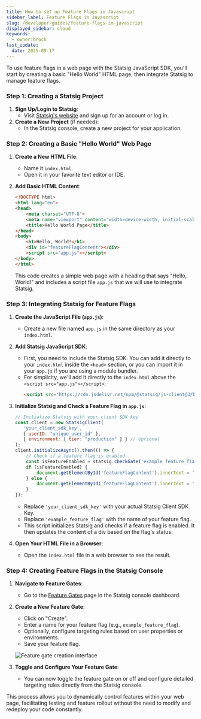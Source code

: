 ```yaml
---
title: How to set up Feature Flags in Javascript
sidebar_label: Feature Flags in Javascript
slug: /developer-guides/feature-flags-in-javascript
displayed_sidebar: cloud
keywords:
  - owner:brock
last_update:
  date: 2025-09-17
---
```


To use feature flags in a web page with the Statsig JavaScript SDK, you'll start by creating a basic "Hello World" HTML page, then integrate Statsig to manage feature flags.

### Step 1: Creating a Statsig Project
1. **Sign Up/Login to Statsig**:
   - Visit [Statsig's website](https://www.statsig.com/) and sign up for an account or log in.
2. **Create a New Project** (if needed):
   - In the Statsig console, create a new project for your application.

### Step 2: Creating a Basic "Hello World" Web Page

1. **Create a New HTML File**:
   - Name it `index.html`.
   - Open it in your favorite text editor or IDE.

2. **Add Basic HTML Content**:
   ```html
   <!DOCTYPE html>
   <html lang="en">
   <head>
       <meta charset="UTF-8">
       <meta name="viewport" content="width=device-width, initial-scale=1.0">
       <title>Hello World Page</title>
   </head>
   <body>
       <h1>Hello, World!</h1>
       <div id="featureFlagContent"></div>
       <script src="app.js"></script>
   </body>
   </html>
   ```
   This code creates a simple web page with a heading that says "Hello, World!" and includes a script file `app.js` that we will use to integrate Statsig.

### Step 3: Integrating Statsig for Feature Flags

1. **Create the JavaScript File (`app.js`)**:
   - Create a new file named `app.js` in the same directory as your `index.html`.

2. **Add Statsig JavaScript SDK**:
   - First, you need to include the Statsig SDK. You can add it directly to your `index.html` inside the `<head>` section, or you can import it in your `app.js` if you are using a module bundler.
   - For simplicity, we'll add it directly to the `index.html` above the `<script src="app.js"></script>`:
     ```html
     <script src="https://cdn.jsdelivr.net/npm/@statsig/js-client@3/build/statsig-js-client+session-replay+web-analytics.min.js"></script>
     ```

3. **Initialize Statsig and Check a Feature Flag in `app.js`**:
   ```javascript
   // Initialize Statsig with your client SDK key
   const client = new StatsigClient(
      'your_client_sdk_key',
      { userID: "unique_user_id" },
      { environment: { tier: "production" } } // optional
   );
   client.initializeAsync().then(() => {
       // Check if a feature flag is enabled
       const isFeatureEnabled = statsig.checkGate('example_feature_flag');
       if (isFeatureEnabled) {
           document.getElementById('featureFlagContent').innerText = 'Feature Flag is enabled!';
       } else {
           document.getElementById('featureFlagContent').innerText = 'Feature Flag is disabled.';
       }
   });
   ```
   - Replace `'your_client_sdk_key'` with your actual Statsig Client SDK Key.
   - Replace `'example_feature_flag'` with the name of your feature flag.
   - This script initializes Statsig and checks if a feature flag is enabled. It then updates the content of a div based on the flag's status.

4. **Open Your HTML File in a Browser**:
   - Open the `index.html` file in a web browser to see the result.

### Step 4: Creating Feature Flags in the Statsig Console

1. **Navigate to Feature Gates**:
   - Go to the [Feature Gates](https://console.statsig.com/gates) page in the Statsig console dashboard.

2. **Create a New Feature Gate**:
   - Click on "Create".
   - Enter a name for your feature flag (e.g., `example_feature_flag`).
   - Optionally, configure targeting rules based on user properties or environments.
   - Save your feature flag.

   ![Feature gate creation interface](https://github.com/statsig-io/.github/assets/74588208/08e67ba8-b148-4b53-8a7e-ab17e3db4346)

3. **Toggle and Configure Your Feature Gate**:
   - You can now toggle the feature gate on or off and configure detailed targeting rules directly from the Statsig console.

This process allows you to dynamically control features within your web page, facilitating testing and feature rollout without the need to modify and redeploy your code constantly.
